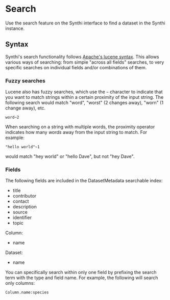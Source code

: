 # Search

Use the search feature on the Synthi interface to find a dataset in the Synthi instance.

## Syntax

Synthi's search functionality follows [Apache's lucene syntax](https://lucene.apache.org/core/2_9_4/queryparsersyntax.html). This allows various ways of searching: from simple "across all fields" searches, to very specific searches on individual fields and/or combinations of them.

### Fuzzy searches

Lucene also has fuzzy searches, which use the `~` character to indicate that you want to match strings within a certain proximity of the input string. The following search would match "word", "worst" (2 changes away), "worn" (1 change away), etc.

```
word~2
```

When searching on a string with multiple words, the proximity operator indicates how many *words* away from the input string to match. For example:

```
"hello world"~1
```

would match "hey world" or "hello Dave", but not "hey Dave".

### Fields

The following fields are included in the DatasetMetadata searchable index:

- title
- contributor
- contact
- description
- source
- identifier
- topic

Column:

- name

Dataset:

- name

You can specifically search within only one field by prefixing the search term with the type and field name. For example, the following will search only columns:

```
Column.name:species
```